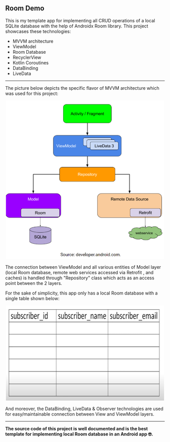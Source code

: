 ## Room Demo

This is my template app for implementing all CRUD operations of a local SQLite database with the help of Androidx Room
library. This project showcases these technologies:

<ul>
<li>MVVM architecture</li>
<li>ViewModel</li>
<li>Room Database</li>
<li>RecyclerView</li>
<li>Kotlin Coroutines</li>
<li>DataBinding</li>
<li>LiveData</li>
</ul>

----------------------------------

The picture below depicts the specific flavor of MVVM architecture which was used for this project:

<p align="center">
<img alt="MVVM architecture" src="readme_resources/MVVM architecture.png" width="500" height="500"/>
</p>

The connection between ViewModel and all various entities of Model layer (local Room database, remote web services
accessed via Retrofit , and caches) is handled through "Repository" class which acts as an access point between the 2
layers.

For the sake of simplicity, this app only has a local Room database with a single table shown below:

<p align="center">
<img alt="subscriber table" src="readme_resources/database chart.jpg" width="500" height="300"/>
</p>

And moreover, the DataBinding, LiveData & Observer technologies are used for easy/maintainable connection between View
and ViewModel layers.

----------------------------------

**The source code of this project is well documented and is the best template for implementing local Room database in an
Android app 🤓.**